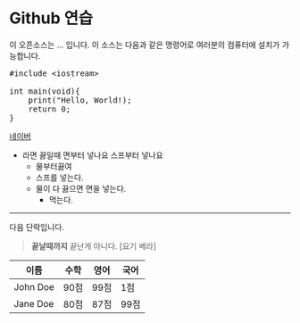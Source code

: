 # Github 연습
이 오픈소스는 ... 입니다. 이 소스는 다음과 같은 명령어로 여러분의 컴퓨터에 설치가 가능합니다.

<pre>
#include &lt;iostream&gt;

int main(void){
    print("Hello, World!);
    return 0;
}
</pre>

[네이버](https://www.naver.com/)

* 라면 끓일때 면부터 넣나요 스프부터 넣나요
    * 물부터끓여
    * 스프를 넣는다.
    * 물이 다 끓으면 면을 넣는다.
        * 먹는다.

<hr>
다음 단락입니다.

> **끝날때까지** 끝난게 아니다. [요기 베라]


이름|수학|영어|국어|
---|---|---|---|
John Doe|90점|99점|1점|
Jane Doe|80점|87점|99점|